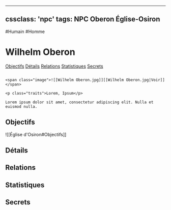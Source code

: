 
---
cssclass: 'npc'
tags: NPC Oberon Église-Osiron
---
<span class="npc-tags">#Humain #Homme</span>

# Wilhelm Oberon
<span class="nav">[Objectifs](#Objectifs) [Détails](#Détails) [Relations](#Relations) [Statistiques](#Statistiques) [Secrets](#Secrets)</span>

```ad-desc

<span class="image">![[Wilhelm Oberon.jpg]][[Wilhelm Oberon.jpg|Voir]]</span>

<p class="traits">Lorem, Ipsum</p>

Lorem ipsum dolor sit amet, consectetur adipiscing elit. Nulla et euismod nulla.
```

## Objectifs
<span class="embed-section">![[Église d'Osiron#Objectifs]]</span>

## Détails

## Relations

## Statistiques

## Secrets